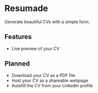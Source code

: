 # Resumade

Generate beautiful CVs with a simple form.

## Features

- Live preview of your CV

## Planned

- Download your CV as a PDF file
- Host your CV as a shareable webpage
- Autofill the CV from your LinkedIn profile
